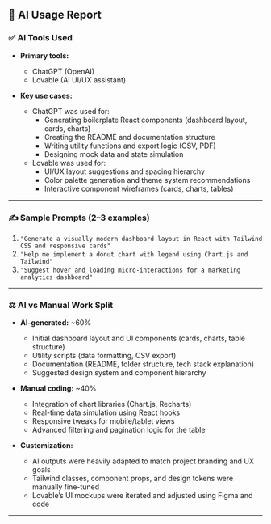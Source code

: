## 🧠 AI Usage Report

### ✅ AI Tools Used
- **Primary tools:**
  - ChatGPT (OpenAI)
  - Lovable (AI UI/UX assistant)

- **Key use cases:**
  - ChatGPT was used for:
    - Generating boilerplate React components (dashboard layout, cards, charts)
    - Creating the README and documentation structure
    - Writing utility functions and export logic (CSV, PDF)
    - Designing mock data and state simulation
  - Lovable was used for:
    - UI/UX layout suggestions and spacing hierarchy
    - Color palette generation and theme system recommendations
    - Interactive component wireframes (cards, charts, tables)

---

### ✍️ Sample Prompts (2–3 examples)
1. `"Generate a visually modern dashboard layout in React with Tailwind CSS and responsive cards"`
2. `"Help me implement a donut chart with legend using Chart.js and Tailwind"`
3. `"Suggest hover and loading micro-interactions for a marketing analytics dashboard"`

---

### ⚖️ AI vs Manual Work Split

- **AI-generated:** ~60%
  - Initial dashboard layout and UI components (cards, charts, table structure)
  - Utility scripts (data formatting, CSV export)
  - Documentation (README, folder structure, tech stack explanation)
  - Suggested design system and component hierarchy

- **Manual coding:** ~40%
  - Integration of chart libraries (Chart.js, Recharts)
  - Real-time data simulation using React hooks
  - Responsive tweaks for mobile/tablet views
  - Advanced filtering and pagination logic for the table

- **Customization:**
  - AI outputs were heavily adapted to match project branding and UX goals
  - Tailwind classes, component props, and design tokens were manually fine-tuned
  - Lovable’s UI mockups were iterated and adjusted using Figma and code

---

